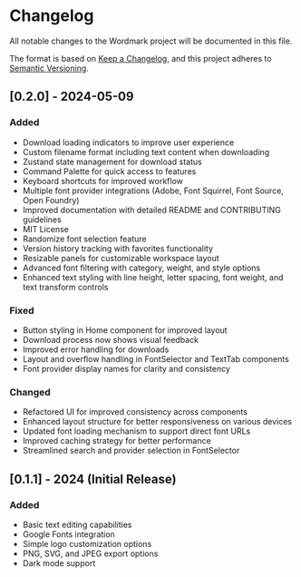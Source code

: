 # Changelog

All notable changes to the Wordmark project will be documented in this file.

The format is based on [Keep a Changelog](https://keepachangelog.com/en/1.0.0/),
and this project adheres to [Semantic Versioning](https://semver.org/spec/v2.0.0.html).

## [0.2.0] - 2024-05-09

### Added

- Download loading indicators to improve user experience
- Custom filename format including text content when downloading
- Zustand state management for download status
- Command Palette for quick access to features
- Keyboard shortcuts for improved workflow
- Multiple font provider integrations (Adobe, Font Squirrel, Font Source, Open Foundry)
- Improved documentation with detailed README and CONTRIBUTING guidelines
- MIT License
- Randomize font selection feature
- Version history tracking with favorites functionality
- Resizable panels for customizable workspace layout
- Advanced font filtering with category, weight, and style options
- Enhanced text styling with line height, letter spacing, font weight, and text transform controls

### Fixed

- Button styling in Home component for improved layout
- Download process now shows visual feedback
- Improved error handling for downloads
- Layout and overflow handling in FontSelector and TextTab components
- Font provider display names for clarity and consistency

### Changed

- Refactored UI for improved consistency across components
- Enhanced layout structure for better responsiveness on various devices
- Updated font loading mechanism to support direct font URLs
- Improved caching strategy for better performance
- Streamlined search and provider selection in FontSelector

## [0.1.1] - 2024 (Initial Release)

### Added

- Basic text editing capabilities
- Google Fonts integration
- Simple logo customization options
- PNG, SVG, and JPEG export options
- Dark mode support
